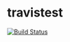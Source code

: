 # travistest
[![Build Status](https://img.shields.io/travis/vlazar/travistest/gh-pages.svg)](https://travis-ci.org/vlazar/travistest)
